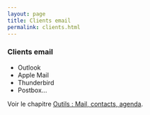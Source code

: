 ```yaml
---
layout: page
title: Clients email
permalink: clients.html
---
```


### Clients email 

* Outlook
* Apple Mail
* Thunderbird
* Postbox...

Voir le chapitre [Outils : Mail, contacts, agenda](https://cours-web.ch/outils/mail.html).

